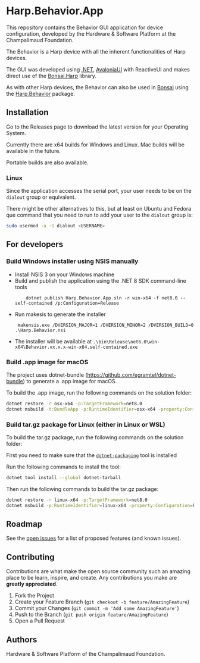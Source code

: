 # Harp.Behavior.App

This repository contains the Behavior GUI application for device configuration, developed by the Hardware & Software Platform at the Champalimaud Foundation.

The Behavior is a Harp device with all the inherent functionalities of Harp devices.

The GUI was developed using [.NET](https://dotnet.microsoft.com/), [AvaloniaUI](https://avaloniaui.net/) with ReactiveUI and makes direct use of the [Bonsai.Harp](https://github.com/bonsai-rx/harp) library.

As with other Harp devices, the Behavior can also be used in [Bonsai](bonsai-rx.org/) using the [Harp.Behavior](https://github.com/harp-tech/device.behavior) package.

## Installation

Go to the Releases page to download the latest version for your Operating System.

Currently there are x64 builds for Windows and Linux. Mac builds will be available in the future.

Portable builds are also available.

### Linux

Since the application accesses the serial port, your user needs to be on the `dialout` group or equivalent.

There might be other alternatives to this, but at least on Ubuntu and Fedora que command that you need to run to add your user to the `dialout` group is:

```sh
sudo usermod -a -G dialout <USERNAME>
```

## For developers

### Build Windows installer using NSIS manually

- Install NSIS 3 on your Windows machine
- Build and publish the application using the .NET 8 SDK command-line tools
  ```
      dotnet publish Harp.Behavior.App.sln -r win-x64 -f net8.0 --self-contained /p:Configuration=Release
  ```
- Run makesis to generate the installer
    ```
     makensis.exe /DVERSION_MAJOR=1 /DVERSION_MINOR=2 /DVERSION_BUILD=0 .\Harp.Behavior.nsi
    ```
- The installer will be available at `.\bin\Release\net6.0\win-x64\Behavior.vx.x.x-win-x64.self-contained.exe`

### Build .app image for macOS

The project uses dotnet-bundle (https://github.com/egramtel/dotnet-bundle) to generate a .app image for macOS.

To build the .app image, run the following commands on the solution folder:

```sh
dotnet restore -r osx-x64 -p:TargetFramework=net8.0
dotnet msbuild -t:BundleApp -p:RuntimeIdentifier=osx-x64 -property:Configuration=Release -p:UseAppHost=true -p:TargetFramework=net8.0
```

### Build tar.gz package for Linux (either in Linux or WSL)

To build the tar.gz package, run the following commands on the solution folder:

First you need to make sure that the [`dotnet-packaging`](https://github.com/quamotion/dotnet-packaging) tool is installed

Run the following commands to install the tool:

```sh
dotnet tool install --global dotnet-tarball
```

Then run the following commands to build the tar.gz package:

```sh
dotnet restore -r linux-x64 -p:TargetFramework=net8.0
dotnet msbuild -p:RuntimeIdentifier=linux-x64 -property:Configuration=Release -p:UseAppHost=true -p:TargetFramework=net8.0 /t:CreateTarball
```

## Roadmap

See the [open issues](https://github.com/harp-tech/device.behavior/issues) for a list of proposed features (and known issues).

## Contributing

Contributions are what make the open source community such an amazing place to be learn, inspire, and create. Any contributions you make are **greatly appreciated**.

1. Fork the Project
2. Create your Feature Branch (`git checkout -b feature/AmazingFeature`)
3. Commit your Changes (`git commit -m 'Add some AmazingFeature'`)
4. Push to the Branch (`git push origin feature/AmazingFeature`)
5. Open a Pull Request


## Authors

Hardware & Software Platform of the Champalimaud Foundation.